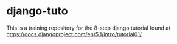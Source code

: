# django-tuto
This is a training repository for the 8-step django tutorial found at https://docs.djangoproject.com/en/5.1/intro/tutorial01/
